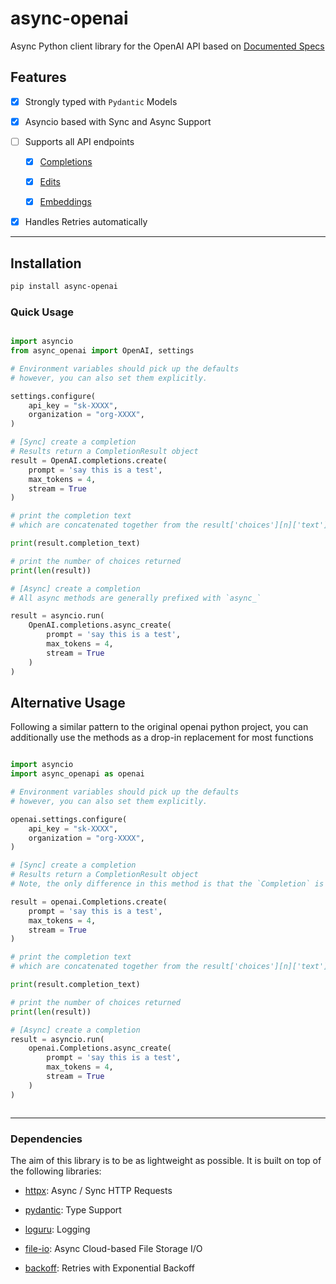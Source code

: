 # async-openai
 Async Python client library for the OpenAI API based on [Documented Specs](https://beta.openai.com/docs/api-reference/making-requests)

## Features

- [x] Strongly typed with `Pydantic` Models

- [x] Asyncio based with Sync and Async Support

- [ ] Supports all API endpoints

    - [x] [Completions](https://beta.openai.com/docs/api-reference/completions)
    
    - [x] [Edits](https://beta.openai.com/docs/api-reference/edits)
    
    - [x] [Embeddings](https://beta.openai.com/docs/api-reference/embeddings)

- [x] Handles Retries automatically

---
 
## Installation

```bash
pip install async-openai
```

### Quick Usage

```python

import asyncio
from async_openai import OpenAI, settings

# Environment variables should pick up the defaults
# however, you can also set them explicitly.

settings.configure(
    api_key = "sk-XXXX",
    organization = "org-XXXX",
)

# [Sync] create a completion
# Results return a CompletionResult object
result = OpenAI.completions.create(
    prompt = 'say this is a test',
    max_tokens = 4,
    stream = True
)

# print the completion text
# which are concatenated together from the result['choices'][n]['text']

print(result.completion_text)

# print the number of choices returned
print(len(result))

# [Async] create a completion
# All async methods are generally prefixed with `async_`

result = asyncio.run(
    OpenAI.completions.async_create(
        prompt = 'say this is a test',
        max_tokens = 4,
        stream = True
    )
)

```

## Alternative Usage

Following a similar pattern to the original openai python project, you can additionally use the methods as a drop-in replacement for most functions

```python

import asyncio
import async_openapi as openai

# Environment variables should pick up the defaults
# however, you can also set them explicitly.

openai.settings.configure(
    api_key = "sk-XXXX",
    organization = "org-XXXX",
)

# [Sync] create a completion
# Results return a CompletionResult object
# Note, the only difference in this method is that the `Completion` is capitalized to match the OpenAI API

result = openai.Completions.create(
    prompt = 'say this is a test',
    max_tokens = 4,
    stream = True
)

# print the completion text
# which are concatenated together from the result['choices'][n]['text']

print(result.completion_text)

# print the number of choices returned
print(len(result))

# [Async] create a completion
result = asyncio.run(
    openai.Completions.async_create(
        prompt = 'say this is a test',
        max_tokens = 4,
        stream = True
    )
)



```

---

### Dependencies

The aim of this library is to be as lightweight as possible. It is built on top of the following libraries:

- [httpx](https://www.python-httpx.org/): Async / Sync HTTP Requests

- [pydantic](https://pydantic-docs.helpmanual.io/): Type Support

- [loguru](https://github.com/Delgan/loguru): Logging

- [file-io](https://github.com/trisongz/file-io): Async Cloud-based File Storage I/O

- [backoff](https://github.com/litl/backoff): Retries with Exponential Backoff


